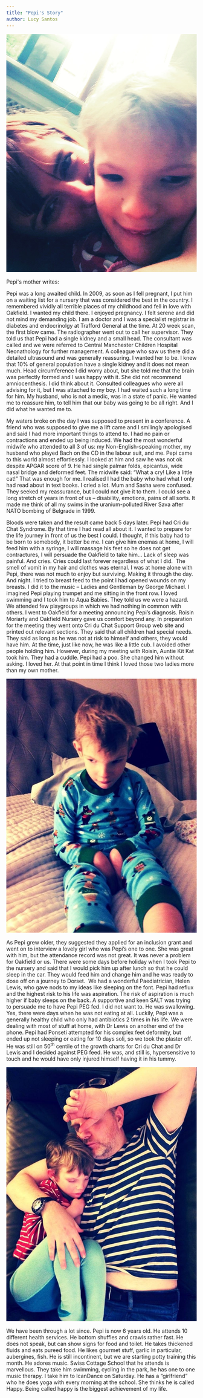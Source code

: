 ```yaml
---
title: "Pepi's Story"
author: Lucy Santos
---
```



![](/uploads/versions/image1---x----960-1199x---.jpeg)

Pepi's mother writes:&nbsp;

Pepi was a long awaited child. In 2009, as soon as I fell pregnant, I put him on a waiting list for a nursery that was considered the best in the country. I remembered vividly all terrible places of my childhood and fell in love with Oakfield. I wanted my child there. I enjoyed pregnancy. I felt serene and did not mind my demanding job. I am a doctor and I was a specialist registrar in diabetes and endocrinolgy at Trafford General at the time. At 20 week scan, the first blow came. The radiographer went out to call her supervisor. They told us that Pepi had a single kidney and a small head. The consultant was called and we were referred to Central Manchester Children Hospital Neonathology for further management. A colleague who saw us there did a detailed ultrasound and was generally reassuring. I wanted her to be. I knew that 10% of general population have a single kidney and it does not mean much. Head circumference I did worry about, but she told me that the brain was perfectly formed and I was happy with it. She did not recommend amniocenthesis. I did think about it. Consulted colleagues who were all advising for it, but I was attached to my boy. I had waited such a long time for him. My husband, who is not a medic, was in a state of panic. He wanted me to reassure him, to tell him that our baby was going to be all right. And I did what he wanted me to.

My waters broke on the day I was supposed to present in a conference. A friend who was supposed to give me a lift came and I smilingly apologised and said I had more important things to attend to. I had no pain or contractions and ended up being induced. We had the most wonderful midwife who attended to all 3 of us: my Non-English-speaking mother, my husband who played Bach on the CD in the labour suit, and me. Pepi came to this world almost effortlessly. I looked at him and saw he was not ok despite APGAR score of 9. He had single palmar folds, epicantus, wide nasal bridge and deformed feet. The midwife said: “What a cry! Like a little cat!” That was enough for me. I realised I had the baby who had what I only had read about in text books. I cried a lot. Mum and Sasha were confused. They seeked my reassurance, but I could not give it to them. I could see a long stretch of years in front of us – disability, emotions, pains of all sorts. It made me think of all my swims in the uranium-polluted River Sava after NATO bombing of Belgrade in 1999. &nbsp;

Bloods were taken and the result came back 5 days later. Pepi had Cri du Chat Syndrome. By that time I had read all about it. I wanted to prepare for the life journey in front of us the best I could. I thought, if this baby had to be born to somebody, it better be me. I can give him enemas at home, I will feed him with a syringe, I will massage his feet so he does not get contractures, I will persuade the Oakfield to take him… Lack of sleep was painful. And cries. Cries could last forever regardless of what I did.&nbsp; The smell of vomit in my hair and clothes was eternal. I was at home alone with Pepi, there was not much to enjoy but surviving. Making it through the day. And night. I tried to breast feed to the point I had opened wounds on my breasts. I did it to the music – Ladies and Gentleman by George Michael. I imagined Pepi playing trumpet and me sitting in the front row. I loved swimming and I took him to Aqua Babies. They told us we were a hazard. We attended few playgroups in which we had nothing in common with others. I went to Oakfield for a meeting announcing Pepi’s diagnosis. Roisin Moriarty and Oakfield Nursery gave us comfort beyond any. In preparation for the meeting they went onto Cri du Chat Support Group web site and printed out relevant sections. They said that all children had special needs. They said as long as he was not at risk to himself and others, they would have him. At the time, just like now, he was like a little cub. I avoided other people holding him. However, during my meeting with Roisin, Auntie Kit Kat took him. They had a cuddle. Pepi had a poo. She changed him without asking. I loved her. At that point in time I think I loved those two ladies more than my own mother. &nbsp;&nbsp;

![](/uploads/versions/image2---x----720-960x---.jpeg)

As Pepi grew older, they suggested they applied for an inclusion grant and went on to interview a lovely girl who was Pepi’s one to one. She was great with him, but the attendance record was not great. It was never a problem for Oakfield or us. There were some days before holiday when I took Pepi to the nursery and said that I would pick him up after lunch so that he could sleep in the car. They would feed him and change him and he was ready to dose off on a journey to Dorset.&nbsp; We had a wonderful Paediatrician, Helen Lewis, who gave nods to my ideas like sleeping on the font. Pepi had reflux and the highest risk to his life was aspiration. The risk of aspiration is much higher if baby sleeps on the back. A supportive and keen SALT was trying to persuade me to have Pepi PEG fed. I did not want to. He was swallowing. Yes, there were days when he was not eating at all. Luckily, Pepi was a generally healthy child who only had antibiotics 2 times in his life. We were dealing with most of stuff at home, with Dr Lewis on another end of the phone. Pepi had Ponseti attempted for his complex feet deformity, but ended up not sleeping or eating for 10 days soli, so we took the plaster off. He was still on 50<sup>th</sup> centile of the growth charts for Cri du Chat and Dr Lewis and I decided against PEG feed. He was, and still is, hypersensitive to touch and he would have only injured himself having it in his tummy.

![](/uploads/versions/image3---x----720-960x---.jpeg)

We have been through a lot since. Pepi is now 6 years old. He attends 10 different health services. He bottom shuffles and crawls rather fast. He does not speak, but can show signs for food and toilet. He takes thickened fluids and eats pureed food. He likes gourmet stuff, garlic in particular, aubergines, fish. He is still incontinent, but we are starting potty training this month. He adores music. Swiss Cottage School that he attends is marvellous. They take him swimming, cycling in the park, he has one to one music therapy. I take him to IcanDance on Saturday. He has a “girlfriend” who he does yoga with every morning at the school. She thinks he is called Happy. Being called happy is the biggest achievement of my life.